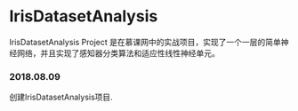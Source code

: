 # IrisDatasetAnalysis
IrisDatasetAnalysis Project 是在慕课网中的实战项目，实现了一个一层的简单神经网络，并且实现了感知器分类算法和适应性线性神经单元。

### 2018.08.09 
创建IrisDatasetAnalysis项目.
